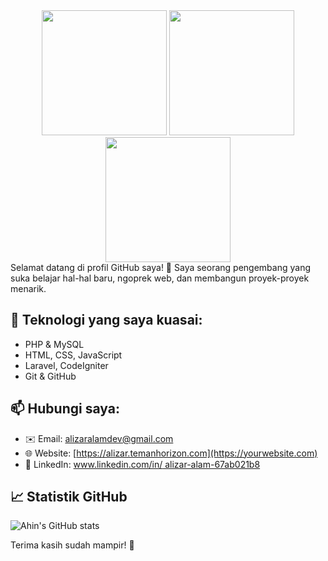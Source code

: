 
<div id="header" align="center" >

<img src="https://www.gambaranimasi.org/data/media/210/animasi-bergerak-buaya-0019.gif" width="200"/>
<img src="https://media.tenor.com/_1NYmn8RuWAAAAAj/goku-fortnite-goku.gif" width="200"/>
<img src="https://www.gambaranimasi.org/data/media/210/animasi-bergerak-buaya-0007.gif" width="200"/>

</div>
Selamat datang di profil GitHub saya! 👋  
Saya seorang pengembang yang suka belajar hal-hal baru, ngoprek web, dan membangun proyek-proyek menarik.

## 🔧 Teknologi yang saya kuasai:
- PHP & MySQL
- HTML, CSS, JavaScript
- Laravel, CodeIgniter
- Git & GitHub

## 📫 Hubungi saya:
- ✉️ Email: [alizaralamdev@gmail.com](mailto:email@example.com)
- 🌐 Website: [https://alizar.temanhorizon.com](https://yourwebsite.com)
- 💼 LinkedIn: [www.linkedin.com/in/
alizar-alam-67ab021b8
](https://linkedin.com/in/yourname)

## 📈 Statistik GitHub
![Ahin's GitHub stats](https://github-readme-stats.vercel.app/api?username=yourusername&show_icons=true&theme=radical)

Terima kasih sudah mampir! 👋  
